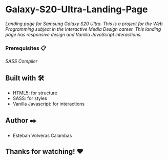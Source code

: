# Galaxy-S20-Ultra-Landing-Page
_Landing page for Samsung Galaxy S20 Ultra. This is a project for the Web Programming subject in the Interactive Media Design career. This landing page has responsive design and Vanilla JavaScript interactions._

### Prerequisites 📋

_SASS Compiler_

## Built with 🛠️

* HTML5: for structure
* SASS: for styles
* Vanilla Javascript: for interactions

## Author ✒️

* Esteban Volveras Calambas

## Thanks for watching! ❤️
